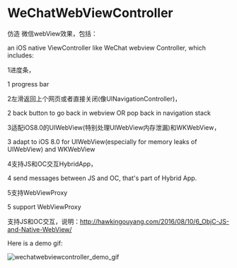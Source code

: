 # WeChatWebViewController

仿造 微信webView效果，包括：

an iOS native ViewController like WeChat webview Controller, which includes:


1进度条，

1 progress bar

2左滑返回上个网页或者直接关闭(像UINavigationController)，

2 back button to go back in webview OR pop back in navigation stack

3适配iOS8.0的UIWebView(特别处理UIWebView内存泄漏)和WKWebView，

3 adapt to iOS 8.0 for UIWebView(especially for memory leaks of UIWebView) and WKWebView

4支持JS和OC交互HybridApp，

4 send messages between JS and OC, that's part of Hybrid App.

5支持WebViewProxy

5 support WebViewProxy


支持JS和OC交互，说明：http://hawkingouyang.com/2016/08/10/6_ObjC-JS-and-Native-WebView/


Here is a demo gif:

![wechatwebviewcontroller_demo_gif](https://cloud.githubusercontent.com/assets/12937445/21358060/7a194c90-c712-11e6-8840-6f834538cf18.gif)
